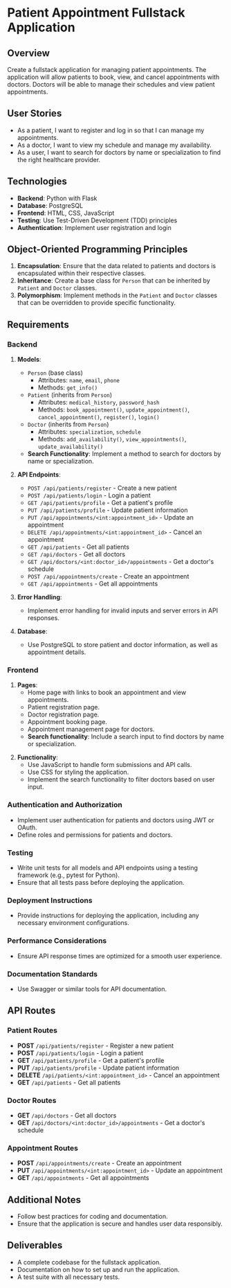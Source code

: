 # Patient Appointment Fullstack Application

## Overview
Create a fullstack application for managing patient appointments. The application will allow patients to book, view, and cancel appointments with doctors. Doctors will be able to manage their schedules and view patient appointments.

## User Stories
- As a patient, I want to register and log in so that I can manage my appointments.
- As a doctor, I want to view my schedule and manage my availability.
- As a user, I want to search for doctors by name or specialization to find the right healthcare provider.

## Technologies
- **Backend**: Python with Flask
- **Database**: PostgreSQL
- **Frontend**: HTML, CSS, JavaScript
- **Testing**: Use Test-Driven Development (TDD) principles
- **Authentication**: Implement user registration and login

## Object-Oriented Programming Principles
1. **Encapsulation**: Ensure that the data related to patients and doctors is encapsulated within their respective classes.
2. **Inheritance**: Create a base class for `Person` that can be inherited by `Patient` and `Doctor` classes.
3. **Polymorphism**: Implement methods in the `Patient` and `Doctor` classes that can be overridden to provide specific functionality.

## Requirements

### Backend
1. **Models**:
   - `Person` (base class)
     - Attributes: `name`, `email`, `phone`
     - Methods: `get_info()`
   - `Patient` (inherits from `Person`)
     - Attributes: `medical_history`, `password_hash`
     - Methods: `book_appointment()`, `update_appointment()`, `cancel_appointment()`, `register()`, `login()`
   - `Doctor` (inherits from `Person`)
     - Attributes: `specialization`, `schedule`
     - Methods: `add_availability()`, `view_appointments()`, `update_availability()`
   - **Search Functionality**: Implement a method to search for doctors by name or specialization.

2. **API Endpoints**:
   - `POST /api/patients/register` - Create a new patient
   - `POST /api/patients/login` - Login a patient
   - `GET /api/patients/profile` - Get a patient's profile
   - `PUT /api/patients/profile` - Update patient information
   - `PUT /api/appointments/<int:appointment_id>` - Update an appointment
   - `DELETE /api/appointments/<int:appointment_id>` - Cancel an appointment
   - `GET /api/patients` - Get all patients
   - `GET /api/doctors` - Get all doctors
   - `GET /api/doctors/<int:doctor_id>/appointments` - Get a doctor's schedule
   - `POST /api/appointments/create` - Create an appointment
   - `GET /api/appointments` - Get all appointments

3. **Error Handling**:
   - Implement error handling for invalid inputs and server errors in API responses.

4. **Database**:
   - Use PostgreSQL to store patient and doctor information, as well as appointment details.

### Frontend
1. **Pages**:
   - Home page with links to book an appointment and view appointments.
   - Patient registration page.
   - Doctor registration page.
   - Appointment booking page.
   - Appointment management page for doctors.
   - **Search functionality**: Include a search input to find doctors by name or specialization.

<!-- 2. **UI/UX Considerations**:
   - Use a responsive design framework (e.g., Bootstrap) for better user experience. -->

2. **Functionality**:
   - Use JavaScript to handle form submissions and API calls.
   - Use CSS for styling the application.
   - Implement the search functionality to filter doctors based on user input.

### Authentication and Authorization
- Implement user authentication for patients and doctors using JWT or OAuth.
- Define roles and permissions for patients and doctors.

### Testing
- Write unit tests for all models and API endpoints using a testing framework (e.g., pytest for Python).
- Ensure that all tests pass before deploying the application.

### Deployment Instructions
- Provide instructions for deploying the application, including any necessary environment configurations.

### Performance Considerations
- Ensure API response times are optimized for a smooth user experience.

### Documentation Standards
- Use Swagger or similar tools for API documentation.

## API Routes
### Patient Routes
- **POST** `/api/patients/register` - Register a new patient
- **POST** `/api/patients/login` - Login a patient
- **GET** `/api/patients/profile` - Get a patient's profile
- **PUT** `/api/patients/profile` - Update patient information
- **DELETE** `/api/patients/<int:appointment_id>` - Cancel an appointment
- **GET** `/api/patients` - Get all patients

### Doctor Routes
- **GET** `/api/doctors` - Get all doctors
- **GET** `/api/doctors/<int:doctor_id>/appointments` - Get a doctor's schedule

### Appointment Routes
- **POST** `/api/appointments/create` - Create an appointment
- **PUT** `/api/appointments/<int:appointment_id>` - Update an appointment
- **GET** `/api/appointments` - Get all appointments

## Additional Notes
- Follow best practices for coding and documentation.
- Ensure that the application is secure and handles user data responsibly.

## Deliverables
- A complete codebase for the fullstack application.
- Documentation on how to set up and run the application.
- A test suite with all necessary tests.
